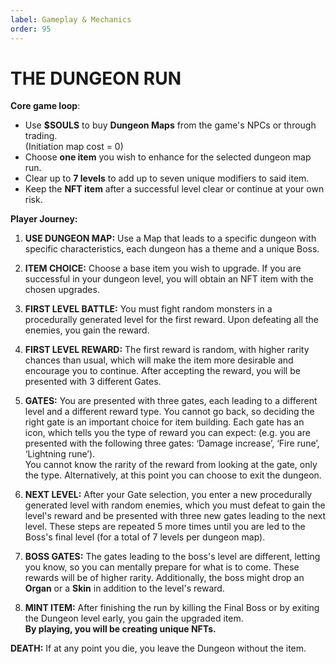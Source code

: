 ```yaml
---
label: Gameplay & Mechanics
order: 95
---
```

# THE DUNGEON RUN
**Core game loop**: 

* Use **$SOULS** to buy **Dungeon Maps** from the game's NPCs or through trading.  
(Initiation map cost = 0)   
* Choose **one item** you wish to enhance for the selected dungeon map run.  
* Clear up to **7 levels** to add up to seven unique modifiers to said item.  
* Keep the **NFT item** after a successful level clear or continue at your own risk.

**Player Journey:**

1. **USE DUNGEON MAP:** Use a Map that leads to a specific dungeon with specific characteristics, each dungeon has a theme and a unique Boss.
 
2. **ITEM CHOICE:** Choose a base item you wish to upgrade. If you are successful in your dungeon level, you will obtain an NFT item with the chosen upgrades.
 
3. **FIRST LEVEL BATTLE:** You must fight random monsters in a procedurally generated level for the first reward. Upon defeating all the enemies, you gain the reward.
  
4. **FIRST LEVEL REWARD:** The first reward is random, with higher rarity chances than usual, which will make the item more desirable and encourage you to continue. After accepting the reward, you will be presented with 3 different Gates.
 
5. **GATES:** You are presented with three gates, each leading to a different level and a different reward type. You cannot go back, so deciding the right gate is an important choice for item building. 
Each gate has an icon, which tells you the type of reward you can expect:
(e.g. you are presented with the following three gates: ‘Damage increase’, ‘Fire rune’, ‘Lightning rune’).  
You cannot know the rarity of the reward from looking at the gate, only the type. Alternatively, at this point you can choose to exit the dungeon.
 
6. **NEXT LEVEL:** After your Gate selection, you enter a new procedurally generated level with random enemies, which you must defeat to gain the level's reward and be presented with three new gates leading to the next level. These steps are repeated 5 more times until you are led to the Boss's final level (for a total of 7 levels per dungeon map).

7. **BOSS GATES:** The gates leading to the boss's level are different, letting you know, so you can mentally prepare for what is to come. These rewards will be of higher rarity. Additionally, the boss might drop an **Organ** or a **Skin** in addition to the level's reward.
 
8. **MINT ITEM:** After finishing the run by killing the Final Boss or by exiting the Dungeon level early, you gain the upgraded item.  
**By playing, you will be creating unique NFTs.**

**DEATH:** If at any point you die, you leave the Dungeon without the item.
